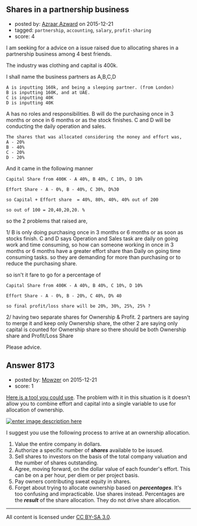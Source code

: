 ## Shares in a partnership business

- posted by: [Azraar Azward](https://stackexchange.com/users/6567079/azraar-azward) on 2015-12-21
- tagged: `partnership`, `accounting`, `salary`, `profit-sharing`
- score: 4

I am seeking for a advice on a issue raised due to allocating shares in a partnership business among 4 best friends.

The industry was clothing and capital is 400k.

I shall name the business partners as A,B,C,D

    A is inputting 160k, and being a sleeping partner. (from London)
    B is inputting 160K, and at UAE.
    C is inputting 40K
    D is inputting 40K

A has no roles and responsibilities.
B will do the purchasing once in 3 months or once in 6 months or as the stock finishes.
C and D will be conducting the daily operation and sales.


    The shares that was allocated considering the money and effort was,
    A - 20%
    B - 40%
    C - 20%
    D - 20%

And it came in the following manner

    Capital Share from 400K - A 40%, B 40%, C 10%, D 10% 
    
    Effort Share - A - 0%, B - 40%, C 30%, D%30
    
    so Capital + Effort share  = 40%, 80%, 40%, 40% out of 200
    
    so out of 100 = 20,40,20,20. %

so the 2 problems that raised are,

1/ B is only doing purchasing once in 3 months or 6 months or as soon as stocks finish. C and D says Operation and Sales task are daily on going work and time consuming, so how can someone working in once in 3 months or 6 months have a greater effort share than Daily on going time consuming tasks. so they are demanding for more than purchasing or to reduce the purchasing share.


so isn't it fare to go for a percentage of 

    Capital Share from 400K - A 40%, B 40%, C 10%, D 10% 
    
    Effort Share - A - 0%, B - 20%, C 40%, D% 40
    
    so final profit/loss share will be 20%, 30%, 25%, 25% ?

2/ having two separate shares for Ownership & Profit. 2 partners are saying to merge it and keep only Ownership share, the other 2 are saying only capital is counted for Ownership share so there should be both Ownership share and Profit/Loss Share


Please advice.


## Answer 8173

- posted by: [Mowzer](https://stackexchange.com/users/1803081/mowzer) on 2015-12-21
- score: 1

<p><a href="http://foundrs.com" rel="nofollow noreferrer">Here is a tool you could use</a>. The problem with it in this situation is it doesn't allow you to combine effort and capital into a single variable to use for allocation of ownership.</p>

<p><a href="https://i.stack.imgur.com/Iqblp.png" rel="nofollow noreferrer"><img src="https://i.stack.imgur.com/Iqblp.png" alt="enter image description here"></a></p>

<p>I suggest you use the following process to arrive at an ownership allocation.</p>

<ol>
<li>Value the entire company in dollars.</li>
<li>Authorize a specific number of <strong><em>shares</em></strong> available to be issued.</li>
<li>Sell shares to investors on the basis of the total company valuation and the number of shares outstanding.</li>
<li>Agree, moving forward, on the dollar value of each founder's effort. This can be on a per hour, per diem or per project basis.</li>
<li>Pay owners contributing sweat equity in shares.</li>
<li>Forget about trying to allocate ownership based on <strong><em>percentages</em></strong>. It's too confusing and impracticable. Use shares instead. Percentages are the <strong><em>result</em></strong> of the share allocation. They do not drive share allocation.</li>
</ol>




---

All content is licensed under [CC BY-SA 3.0](https://creativecommons.org/licenses/by-sa/3.0/).

